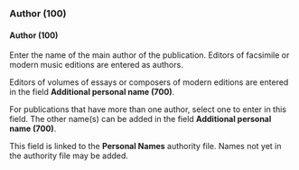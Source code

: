 ### Author (100)

#### Author (100)

Enter the name of the main author of the publication. Editors of facsimile or modern music editions are entered as authors.

Editors of volumes of essays or composers of modern editions are entered in the field **Additional personal name (700)**.

For publications that have more than one author, select one to enter in this field. The other name(s) can be added in the field **Additional personal name (700)**.

This field is linked to the **Personal Names** authority file. Names not yet in the authority file may be added.
